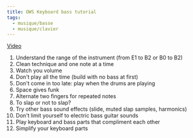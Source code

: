 ```yaml
---
title: OWS Keyboard bass tutorial
tags:
  - musique/basse
  - musique/clavier
---
```


[Video](https://www.youtube.com/watch?v=OFe2bcXo61g)

1. Understand the range of the instrument (from E1 to B2 or B0 to B2)
1. Clean technique and one note at a time
1. Watch you volume
1. Don't play all the time (build with no bass at first)
1. Don't come in too late: play when the drums are playing
1. Space gives funk
1. Alternate two fingers for repeated notes
1. To slap or not to slap?
1. Try other bass sound effects (slide, muted slap samples, harmonics)
1. Don't limit yourself to electric bass guitar sounds
1. Play keyboard and bass parts that compliment each other
1. Simplify your keyboard parts
